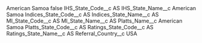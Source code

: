 <?xml version="1.0" encoding="UTF-8"?>
<CustomMetadata xmlns="http://soap.sforce.com/2006/04/metadata" xmlns:xsi="http://www.w3.org/2001/XMLSchema-instance" xmlns:xsd="http://www.w3.org/2001/XMLSchema">
    <label>American Samoa</label>
    <protected>false</protected>
    <values>
        <field>IHS_State_Code__c</field>
        <value xsi:type="xsd:string">AS</value>
    </values>
    <values>
        <field>IHS_State_Name__c</field>
        <value xsi:type="xsd:string">American Samoa</value>
    </values>
    <values>
        <field>Indices_State_Code__c</field>
        <value xsi:type="xsd:string">AS</value>
    </values>
    <values>
        <field>Indices_State_Name__c</field>
        <value xsi:type="xsd:string">AS</value>
    </values>
    <values>
        <field>MI_State_Code__c</field>
        <value xsi:type="xsd:string">AS</value>
    </values>
    <values>
        <field>MI_State_Name__c</field>
        <value xsi:type="xsd:string">AS</value>
    </values>
    <values>
        <field>Platts_Name__c</field>
        <value xsi:type="xsd:string">American Samoa</value>
    </values>
    <values>
        <field>Platts_State_Code__c</field>
        <value xsi:type="xsd:string">AS</value>
    </values>
    <values>
        <field>Ratings_State_Code__c</field>
        <value xsi:type="xsd:string">AS</value>
    </values>
    <values>
        <field>Ratings_State_Name__c</field>
        <value xsi:type="xsd:string">AS</value>
    </values>
    <values>
        <field>Referral_Country__c</field>
        <value xsi:type="xsd:string">USA</value>
    </values>
</CustomMetadata>
